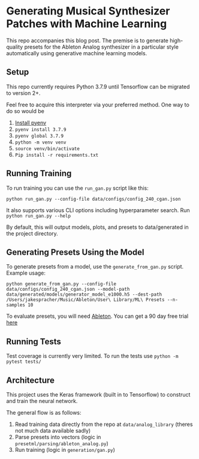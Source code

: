 # Generating Musical Synthesizer Patches with Machine Learning

This repo accompanies this blog post. The premise is to generate high-quality presets for the Ableton Analog synthesizer in a particular style automatically using generative machine learning models.

## Setup

This repo currently requires Python 3.7.9 until Tensorflow can be migrated to version 2+.

Feel free to acquire this interpreter via your preferred method. One way to do so would be

1. [Install pyenv](https://github.com/pyenv/pyenv#installation)
2. `pyenv install 3.7.9`
3. `pyenv global 3.7.9`
4. `python -m venv venv`
5. `source venv/bin/activate`
6. `Pip install -r requirements.txt`

## Running Training

To run training you can use the `run_gan.py` script like this:

`python run_gan.py --config-file data/configs/config_240_cgan.json`

It also supports various CLI options including hyperparameter search. Run `python run_gan.py --help`

By default, this will output models, plots, and presets to data/generated in the project directory.

## Generating Presets Using the Model

To generate presets from a model, use the `generate_from_gan.py` script. Example usage:

`python generate_from_gan.py --config-file data/configs/config_240_cgan.json --model-path data/generated/models/generator_model_e1000.h5 --dest-path /Users/jakespracher/Music/Ableton/User\ Library/ML\ Presets --n-samples 10`

To evaluate presets, you will need [Ableton](ableton.com). You can get a 90 day free trial [here](https://www.ableton.com/en/trial/)

## Running Tests

Test coverage is currently very limited. To run the tests use `python -m pytest tests/`

## Architecture

This project uses the Keras framework (built in to Tensorflow) to construct and train the neural network.

The general flow is as follows:

1. Read training data directly from the repo at `data/analog_library` (theres not much data available sadly)
2. Parse presets into vectors (logic in `presetml/parsing/ableton_analog.py`)
3. Run training (logic in `generation/gan.py`)
